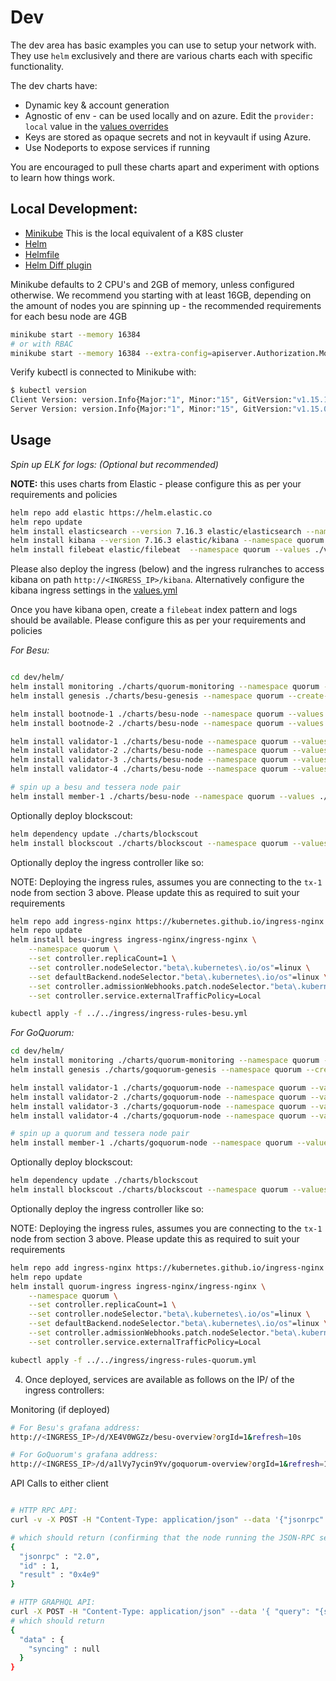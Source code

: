 # Dev

The dev area has basic examples you can use to setup your network with. They use `helm` exclusively and there are various charts each with specific functionality.

The dev charts have:

- Dynamic key & account generation
- Agnostic of env - can be used locally and on azure. Edit the `provider: local` value in the [values overrides](./values)
- Keys are stored as opaque secrets and not in keyvault if using Azure.
- Use Nodeports to expose services if running

You are encouraged to pull these charts apart and experiment with options to learn how things work.

## Local Development:

- [Minikube](https://kubernetes.io/docs/setup/learning-environment/minikube/) This is the local equivalent of a K8S cluster
- [Helm](https://helm.sh/docs/)
- [Helmfile](https://github.com/roboll/helmfile)
- [Helm Diff plugin](https://github.com/databus23/helm-diff)

Minikube defaults to 2 CPU's and 2GB of memory, unless configured otherwise. We recommend you starting with at least 16GB, depending on the amount of nodes you are spinning up - the recommended requirements for each besu node are 4GB

```bash
minikube start --memory 16384
# or with RBAC
minikube start --memory 16384 --extra-config=apiserver.Authorization.Mode=RBAC
```

Verify kubectl is connected to Minikube with:

```bash
$ kubectl version
Client Version: version.Info{Major:"1", Minor:"15", GitVersion:"v1.15.1", GitCommit:"4485c6f18cee9a5d3c3b4e523bd27972b1b53892", GitTreeState:"clean", BuildDate:"2019-07-18T09:18:22Z", GoVersion:"go1.12.5", Compiler:"gc", Platform:"linux/amd64"}
Server Version: version.Info{Major:"1", Minor:"15", GitVersion:"v1.15.0", GitCommit:"e8462b5b5dc2584fdcd18e6bcfe9f1e4d970a529", GitTreeState:"clean", BuildDate:"2019-06-19T16:32:14Z", GoVersion:"go1.12.5", Compiler:"gc", Platform:"linux/amd64"}
```

## Usage

_Spin up ELK for logs: (Optional but recommended)_

**NOTE:** this uses charts from Elastic - please configure this as per your requirements and policies

```bash
helm repo add elastic https://helm.elastic.co
helm repo update
helm install elasticsearch --version 7.16.3 elastic/elasticsearch --namespace quorum --create-namespace --values ./values/elasticsearch.yml
helm install kibana --version 7.16.3 elastic/kibana --namespace quorum --values ./values/kibana.yml
helm install filebeat elastic/filebeat  --namespace quorum --values ./values/filebeat.yml
```

Please also deploy the ingress (below) and the ingress rulranches to access kibana on path `http://<INGRESS_IP>/kibana`.
Alternatively configure the kibana ingress settings in the [values.yml](./helm/values/kibana.yml)

Once you have kibana open, create a `filebeat` index pattern and logs should be available. Please configure this as
per your requirements and policies

_For Besu:_

```bash

cd dev/helm/
helm install monitoring ./charts/quorum-monitoring --namespace quorum --create-namespace --values ./values/monitoring.yml
helm install genesis ./charts/besu-genesis --namespace quorum --create-namespace --values ./values/genesis-besu.yml

helm install bootnode-1 ./charts/besu-node --namespace quorum --values ./values/bootnode.yml &
helm install bootnode-2 ./charts/besu-node --namespace quorum --values ./values/bootnode.yml &

helm install validator-1 ./charts/besu-node --namespace quorum --values ./values/validator.yml &
helm install validator-2 ./charts/besu-node --namespace quorum --values ./values/validator.yml &
helm install validator-3 ./charts/besu-node --namespace quorum --values ./values/validator.yml &
helm install validator-4 ./charts/besu-node --namespace quorum --values ./values/validator.yml &

# spin up a besu and tessera node pair
helm install member-1 ./charts/besu-node --namespace quorum --values ./values/txnode.yml
```

Optionally deploy blockscout:

```bash
helm dependency update ./charts/blockscout
helm install blockscout ./charts/blockscout --namespace quorum --values ./values/blockscout-besu.yml
```

Optionally deploy the ingress controller like so:

NOTE: Deploying the ingress rules, assumes you are connecting to the `tx-1` node from section 3 above. Please update this as required to suit your requirements

```bash
helm repo add ingress-nginx https://kubernetes.github.io/ingress-nginx
helm repo update
helm install besu-ingress ingress-nginx/ingress-nginx \
    --namespace quorum \
    --set controller.replicaCount=1 \
    --set controller.nodeSelector."beta\.kubernetes\.io/os"=linux \
    --set defaultBackend.nodeSelector."beta\.kubernetes\.io/os"=linux \
    --set controller.admissionWebhooks.patch.nodeSelector."beta\.kubernetes\.io/os"=linux \
    --set controller.service.externalTrafficPolicy=Local

kubectl apply -f ../../ingress/ingress-rules-besu.yml
```

_For GoQuorum:_

```bash
cd dev/helm/
helm install monitoring ./charts/quorum-monitoring --namespace quorum --create-namespace --values ./values/monitoring.yml
helm install genesis ./charts/goquorum-genesis --namespace quorum --create-namespace --values ./values/genesis-goquorum.yml

helm install validator-1 ./charts/goquorum-node --namespace quorum --values ./values/validator.yml
helm install validator-2 ./charts/goquorum-node --namespace quorum --values ./values/validator.yml
helm install validator-3 ./charts/goquorum-node --namespace quorum --values ./values/validator.yml
helm install validator-4 ./charts/goquorum-node --namespace quorum --values ./values/validator.yml

# spin up a quorum and tessera node pair
helm install member-1 ./charts/goquorum-node --namespace quorum --values ./values/txnode.yml
```

Optionally deploy blockscout:

```bash
helm dependency update ./charts/blockscout
helm install blockscout ./charts/blockscout --namespace quorum --values ./values/blockscout-goquorum.yml
```

Optionally deploy the ingress controller like so:

NOTE: Deploying the ingress rules, assumes you are connecting to the `tx-1` node from section 3 above. Please update this as required to suit your requirements

```bash
helm repo add ingress-nginx https://kubernetes.github.io/ingress-nginx
helm repo update
helm install quorum-ingress ingress-nginx/ingress-nginx \
    --namespace quorum \
    --set controller.replicaCount=1 \
    --set controller.nodeSelector."beta\.kubernetes\.io/os"=linux \
    --set defaultBackend.nodeSelector."beta\.kubernetes\.io/os"=linux \
    --set controller.admissionWebhooks.patch.nodeSelector."beta\.kubernetes\.io/os"=linux \
    --set controller.service.externalTrafficPolicy=Local

kubectl apply -f ../../ingress/ingress-rules-quorum.yml
```

4. Once deployed, services are available as follows on the IP/ of the ingress controllers:

Monitoring (if deployed)

```bash
# For Besu's grafana address:
http://<INGRESS_IP>/d/XE4V0WGZz/besu-overview?orgId=1&refresh=10s

# For GoQuorum's grafana address:
http://<INGRESS_IP>/d/a1lVy7ycin9Yv/goquorum-overview?orgId=1&refresh=10s

```

API Calls to either client

```bash

# HTTP RPC API:
curl -v -X POST -H "Content-Type: application/json" --data '{"jsonrpc":"2.0","method":"eth_blockNumber","params":[],"id":1}' http://<INGRESS_IP>/rpc

# which should return (confirming that the node running the JSON-RPC service is syncing):
{
  "jsonrpc" : "2.0",
  "id" : 1,
  "result" : "0x4e9"
}

# HTTP GRAPHQL API:
curl -X POST -H "Content-Type: application/json" --data '{ "query": "{syncing{startingBlock currentBlock highestBlock}}"}' http://<INGRESS_IP>/graphql/
# which should return
{
  "data" : {
    "syncing" : null
  }
}
```
